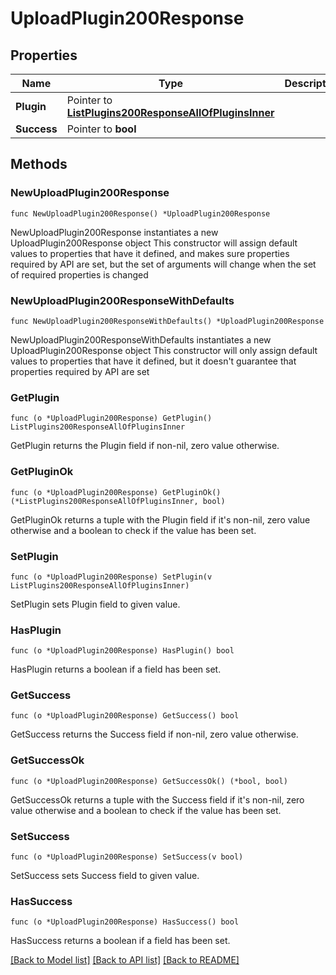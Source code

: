 # UploadPlugin200Response

## Properties

Name | Type | Description | Notes
------------ | ------------- | ------------- | -------------
**Plugin** | Pointer to [**ListPlugins200ResponseAllOfPluginsInner**](ListPlugins200ResponseAllOfPluginsInner.md) |  | [optional] 
**Success** | Pointer to **bool** |  | [optional] 

## Methods

### NewUploadPlugin200Response

`func NewUploadPlugin200Response() *UploadPlugin200Response`

NewUploadPlugin200Response instantiates a new UploadPlugin200Response object
This constructor will assign default values to properties that have it defined,
and makes sure properties required by API are set, but the set of arguments
will change when the set of required properties is changed

### NewUploadPlugin200ResponseWithDefaults

`func NewUploadPlugin200ResponseWithDefaults() *UploadPlugin200Response`

NewUploadPlugin200ResponseWithDefaults instantiates a new UploadPlugin200Response object
This constructor will only assign default values to properties that have it defined,
but it doesn't guarantee that properties required by API are set

### GetPlugin

`func (o *UploadPlugin200Response) GetPlugin() ListPlugins200ResponseAllOfPluginsInner`

GetPlugin returns the Plugin field if non-nil, zero value otherwise.

### GetPluginOk

`func (o *UploadPlugin200Response) GetPluginOk() (*ListPlugins200ResponseAllOfPluginsInner, bool)`

GetPluginOk returns a tuple with the Plugin field if it's non-nil, zero value otherwise
and a boolean to check if the value has been set.

### SetPlugin

`func (o *UploadPlugin200Response) SetPlugin(v ListPlugins200ResponseAllOfPluginsInner)`

SetPlugin sets Plugin field to given value.

### HasPlugin

`func (o *UploadPlugin200Response) HasPlugin() bool`

HasPlugin returns a boolean if a field has been set.

### GetSuccess

`func (o *UploadPlugin200Response) GetSuccess() bool`

GetSuccess returns the Success field if non-nil, zero value otherwise.

### GetSuccessOk

`func (o *UploadPlugin200Response) GetSuccessOk() (*bool, bool)`

GetSuccessOk returns a tuple with the Success field if it's non-nil, zero value otherwise
and a boolean to check if the value has been set.

### SetSuccess

`func (o *UploadPlugin200Response) SetSuccess(v bool)`

SetSuccess sets Success field to given value.

### HasSuccess

`func (o *UploadPlugin200Response) HasSuccess() bool`

HasSuccess returns a boolean if a field has been set.


[[Back to Model list]](../README.md#documentation-for-models) [[Back to API list]](../README.md#documentation-for-api-endpoints) [[Back to README]](../README.md)


